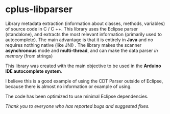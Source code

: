 cplus-libparser
========

Library metadata extraction (information about classes, methods, variables) of source code in C / C ++.
This library uses the Eclipse parser (standalone), and extracts the most relevant information (primarily used to autocomplete).
The main advantage is that it is entirely in **Java** and no requires nothing native (like JNI) .
The library makes the scanner **asynchronous** mode and **multi-thread**, and can make the data parser *in memory* (from strings)

This library was created with the main objective to be used in the **Arduino IDE autocomplete system**.

I believe this is a good example of using the CDT Parser outside of Eclipse, because there is almost no information or example of using.

The code has been optimized to use minimal Eclipse dependencies.

*Thank you to everyone who has reported bugs and suggested fixes.*